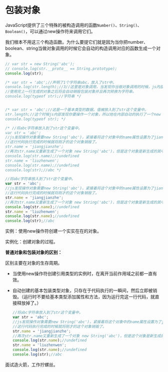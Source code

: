 # 包装对象

JavaScript提供了三个特殊的被构造调用的函数`Number()`、`String()`、`Boolean()`，可以通过new操作符来调用它们。



我们根本不用这三个构造函数。为什么要提它们就是因为当你把number、boolean、string当做对象调用的时候它会自动的构造调用对应的函数生成一个对象。

```js
// var str = new String('abc');
// console.log(str.__proto__ == String.prototype);
console.log(str);

/* var str = 'abc';//声明了1个字符串abc，放入了str中。
console.log(str.length);//3//这里是对象调用，当发现你当做对象调用的时候，js内部会自动执行一个new String('abc')放入到里面，这个时候使用new生成的对象叫包装对象。
//使用完上一行生成的对象之后将会自动销毁包装对象并且再次转换为字符串。
console.log(typeof str);//字符串 */


/* var str = 'abc';//这是一个基本类型的数据。值被放入到了str这个变量中。
str.length;//这个时候js内部发现你要操作一个对象，所以他在内部自动的执行了一个new String()把'abc'当做参数传入进去了。 这个时候的str是一个对象了，然后找str这个对象中是否有length这个属性，如果有就直接使用，如果没有就从__proto__上面查找。 当你这一行执行完成之后那这个生成的对象也就没用了，就销毁了。之后str再次被转换为了字符串。
console.log(typeof str); */

/* //将abc字符串放入到了str这个变量中。
var str = 'abc';
//js发现操作对象需要new String('abc')，紧接着将这个对象中的name属性设置为了jiangjianzhe。
//这行代码执行完成的时候就将刚才的这个对象销毁了。
str.name = 'jiangjianzhe';
//再次str.name又重新生成了一个对象 new String('abc')，但是这个对象是新生成的其中没有name，所以这里是undefined。
console.log(str.name);//undefined
str.name = 'liuzhenwen';
console.log(str.name);//undefined
console.log(str);//abc */
```



```js
//将abc字符串放入到了str这个变量中。
var str = 'abc';
//js发现操作对象需要new String('abc')，紧接着将这个对象中的name属性设置为了jiangjianzhe。
//这行代码执行完成的时候就将刚才的这个对象销毁了。
str.name = 'jiangjianzhe';
//再次str.name又重新生成了一个对象 new String('abc')，但是这个对象是新生成的其中没有name，所以这里是undefined。
console.log(str.name);//undefined
str.name = 'liuzhenwen';
console.log(str.name);//undefined
console.log(str);//abc
```

实例：使用new操作符创建一个实实在在的对象。

实例化：创建对象的过程。



**普通对象和包装对象的区别：**

区别主要在对象的生存周期。

* 当使用new操作符创建引用类型的实例时，在离开当前作用域之前都一直有效。

* 自动创建的基本包装类型对象，只存在于代码执行的一瞬间，然后立即被销毁。（运行时不要给基本类型添加属性和方法，因为运行完这一行代码，就直接释放掉了。）

  ```js
  //将abc字符串放入到了str这个变量中。
  var str = 'abc';
  //js发现操作对象需要new String('abc')，紧接着将这个对象中的name属性设置为了jiangjianzhe。
  //这行代码执行完成的时候就将刚才的这个对象销毁了。
  str.name = 'jiangjianzhe';
  //再次str.name又重新生成了一个对象 new String('abc')，但是这个对象是新生成的其中没有name，所以这里是undefined。
  console.log(str.name);//undefined
  str.name = 'liuzhenwen';
  console.log(str.name);//undefined
  console.log(str);//abc
  ```



面试造火箭，工作拧螺丝。

